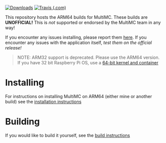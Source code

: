 [![Downloads](https://img.shields.io/github/downloads/JJTech0130/multimc-arm/total?style=for-the-badge)](https://github.com/JJTech0130/multimc-arm/releases/latest) [![Travis (.com)](https://img.shields.io/travis/com/JJTech0130/multimc-arm?style=for-the-badge)](https://travis-ci.com/JJTech0130/multimc-arm)

This repository hosts the ARM64 builds for MultiMC. These builds are **UNOFFICIAL!** This is *not* supported or endorsed by the MultiMC team in any way!

If you encounter any issues installing, please report them [here](https://github.com/JJTech0130/multimc-arm/issues). If you encounter any issues with the application itself, *test them on the official release!*

> NOTE: ARM32 support is deprecated. Please use the ARM64 version. If you have 32 bit Raspberry Pi OS, use a [64-bit kernel and container](https://www.raspberrypi.org/forums/viewtopic.php?t=232415)

# Installing
For instructions on installing MultiMC on ARM64 (either mine or another build) see the [installation instructions](install)
# Building
If you would like to build it yourself, see the [build instructions](build)
